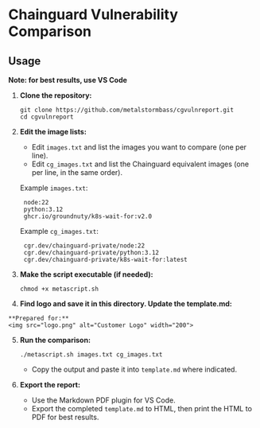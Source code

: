 # Chainguard Vulnerability Comparison

## Usage

**Note: for best results, use VS Code**

1. **Clone the repository:**
   ```
   git clone https://github.com/metalstormbass/cgvulnreport.git
   cd cgvulnreport
   ```

2. **Edit the image lists:**
   - Edit `images.txt` and list the images you want to compare (one per line).
   - Edit `cg_images.txt` and list the Chainguard equivalent images (one per line, in the same order).

   Example `images.txt`:
   ```
    node:22
    python:3.12
    ghcr.io/groundnuty/k8s-wait-for:v2.0
   ```

   Example `cg_images.txt`:
   ```
    cgr.dev/chainguard-private/node:22
    cgr.dev/chainguard-private/python:3.12
    cgr.dev/chainguard-private/k8s-wait-for:latest
   ```

3. **Make the script executable (if needed):**
   ```
   chmod +x metascript.sh
   ```

4. **Find logo and save it in this directory. Update the template.md:**
```
**Prepared for:**  
<img src="logo.png" alt="Customer Logo" width="200">
```

5. **Run the comparison:**
   ```
   ./metascript.sh images.txt cg_images.txt
   ```
   - Copy the output and paste it into `template.md` where indicated.

6. **Export the report:**
   - Use the Markdown PDF plugin for VS Code.
   - Export the completed `template.md` to HTML, then print the HTML to PDF for best results.
